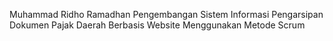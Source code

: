 Muhammad Ridho Ramadhan
 Pengembangan Sistem Informasi Pengarsipan Dokumen Pajak Daerah Berbasis Website Menggunakan Metode Scrum
